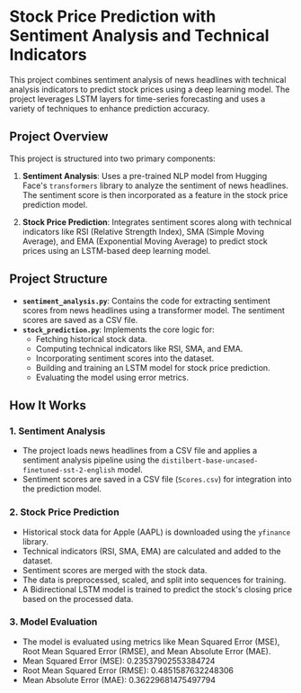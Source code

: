 # Stock Price Prediction with Sentiment Analysis and Technical Indicators

This project combines sentiment analysis of news headlines with technical analysis indicators to predict stock prices using a deep learning model. The project leverages LSTM layers for time-series forecasting and uses a variety of techniques to enhance prediction accuracy.

## Project Overview

This project is structured into two primary components:

1. **Sentiment Analysis**: Uses a pre-trained NLP model from Hugging Face's `transformers` library to analyze the sentiment of news headlines. The sentiment score is then incorporated as a feature in the stock price prediction model.

2. **Stock Price Prediction**: Integrates sentiment scores along with technical indicators like RSI (Relative Strength Index), SMA (Simple Moving Average), and EMA (Exponential Moving Average) to predict stock prices using an LSTM-based deep learning model.

## Project Structure

- **`sentiment_analysis.py`**: Contains the code for extracting sentiment scores from news headlines using a transformer model. The sentiment scores are saved as a CSV file.
- **`stock_prediction.py`**: Implements the core logic for:
  - Fetching historical stock data.
  - Computing technical indicators like RSI, SMA, and EMA.
  - Incorporating sentiment scores into the dataset.
  - Building and training an LSTM model for stock price prediction.
  - Evaluating the model using error metrics.

## How It Works

### 1. Sentiment Analysis
- The project loads news headlines from a CSV file and applies a sentiment analysis pipeline using the `distilbert-base-uncased-finetuned-sst-2-english` model.
- Sentiment scores are saved in a CSV file (`Scores.csv`) for integration into the prediction model.

### 2. Stock Price Prediction
- Historical stock data for Apple (AAPL) is downloaded using the `yfinance` library.
- Technical indicators (RSI, SMA, EMA) are calculated and added to the dataset.
- Sentiment scores are merged with the stock data.
- The data is preprocessed, scaled, and split into sequences for training.
- A Bidirectional LSTM model is trained to predict the stock's closing price based on the processed data.

### 3. Model Evaluation
- The model is evaluated using metrics like Mean Squared Error (MSE), Root Mean Squared Error (RMSE), and Mean Absolute Error (MAE).
- Mean Squared Error (MSE): 0.23537902553384724
- Root Mean Squared Error (RMSE): 0.4851587632248306
- Mean Absolute Error (MAE): 0.36229681475497794